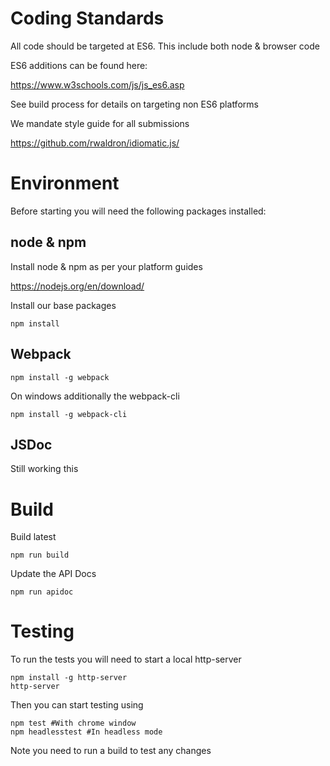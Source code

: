 # Coding Standards

All code should be targeted at ES6. This include both node & browser code

ES6 additions can be found here:

https://www.w3schools.com/js/js_es6.asp

See build process for details on targeting non ES6 platforms

We mandate style guide for all submissions

https://github.com/rwaldron/idiomatic.js/

# Environment

Before starting you will need the following packages installed:

## node & npm

Install node & npm as per your platform guides

https://nodejs.org/en/download/

Install our base packages

```npm install```

## Webpack

```npm install -g webpack```

On windows additionally the webpack-cli

```npm install -g webpack-cli```

## JSDoc

Still working this

# Build

Build latest 

```npm run build```

Update the API Docs

```npm run apidoc```

# Testing

To run the tests you will need to start a local http-server

```
npm install -g http-server
http-server
```

Then you can start testing using

```
npm test #With chrome window
npm headlesstest #In headless mode
```
 

Note you need to run a build to test any changes
